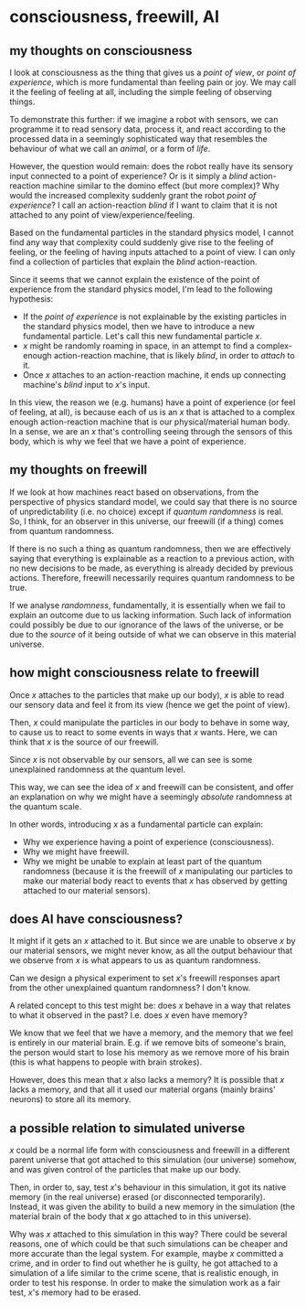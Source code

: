 # consciousness, freewill, AI

## my thoughts on consciousness

I look at consciousness as the thing that gives us a _point of view_, or
_point of experience_, which is more fundamental than feeling pain or joy.
We may call it the feeling of feeling at all, including the simple feeling
of observing things.

To demonstrate this further: if we imagine a robot with sensors, we can
programme it to read sensory data, process it, and react according to the
processed data in a seemingly sophisticated way that resembles the
behaviour of what we call an _animal_, or a form of _life_.

However, the question would remain:  does the robot really have its sensory
input connected to a point of experience?  Or is it simply a _blind_
action-reaction machine similar to the domino effect (but more complex)?
Why would the increased complexity suddenly grant the robot _point of
experience_?  I call an action-reaction _blind_ if I want to claim that it
is not attached to any point of view/experience/feeling.

Based on the fundamental particles in the standard physics model, I cannot
find any way that complexity could suddenly give rise to the feeling of
feeling, or the feeling of having inputs attached to a point of view.  I
can only find a collection of particles that explain the _blind_
action-reaction.

Since it seems that we cannot explain the existence of the point of
experience from the standard physics model, I'm lead to the following
hypothesis:

* If the _point of experience_ is not explainable by the existing particles
  in the standard physics model, then we have to introduce a new
  fundamental particle.  Let's call this new fundamental particle $x$.
* $x$ might be randomly roaming in space, in an attempt to find a
  complex-enough action-reaction machine, that is likely _blind_, in order
  to _attach_ to it.
* Once $x$ attaches to an action-reaction machine, it ends up connecting
  machine's _blind_ input to $x$'s input.

In this view, the reason we (e.g. humans) have a point of experience (or
feel of feeling, at all), is because each of us is an $x$ that is attached
to a complex enough action-reaction machine that is our physical/material
human body.  In a sense, we are an $x$ that's controlling seeing through
the sensors of this body, which is why we feel that we have a point of
experience.


## my thoughts on freewill


If we look at how machines react based on observations, from the
perspective of physics standard model, we could say that there is no source
of unpredictability (i.e. no choice) except if _quantum randomness_ is
real.  So, I think, for an observer in this universe, our freewill (if a
thing) comes from quantum randomness.

If there is no such a thing as quantum randomness, then we are effectively
saying that everything is explainable as a reaction to a previous action,
with no new decisions to be made, as everything is already decided by
previous actions.  Therefore, freewill necessarily requires quantum
randomness to be true.

If we analyse _randomness_, fundamentally, it is essentially when we fail
to explain an outcome due to us lacking information.  Such lack of
information could possibly be due to our ignorance of the laws of the
universe, or be due to the _source_ of it being outside of what we can
observe in this material universe.


## how might consciousness relate to freewill

Once $x$ attaches to the particles that make up our body), $x$ is able to
read our sensory data and feel it from its view (hence we get the point of
view).

Then, $x$ could manipulate the particles in our body to behave in some way,
to cause us to react to some events in ways that $x$ wants.  Here, we can
think that $x$ is the source of our freewill.

Since $x$ is not observable by our sensors, all we can see is some
unexplained randomness at the quantum level.

This way, we can see the idea of $x$ and freewill can be consistent, and
offer an explanation on why we might have a seemingly _absolute_
randomness at the quantum scale.

In other words, introducing $x$ as a fundamental particle can explain:
- Why we experience having a point of experience (consciousness).
- Why we might have freewill.
- Why we might be unable to explain at least part of the quantum randomness
  (because it is the freewill of $x$ manipulating our particles to make our
  material body react to events that $x$ has observed by getting attached
  to our material sensors).


## does AI have consciousness?

It might if it gets an $x$ attached to it.  But since we are unable to
observe $x$ by our material sensors, we might never know, as all the output
behaviour that we observe from $x$ is what appears to us as quantum
randomness.

Can we design a physical experiment to set $x$'s freewill responses apart from
the other unexplained quantum randomness?  I don't know.

A related concept to this test might be:  does $x$ behave in a way that
relates to what it observed in the past?  I.e. does $x$ even have memory?

We know that we feel that we have a memory, and the memory that we feel is
entirely in our material brain.  E.g. if we remove bits of someone's brain,
the person would start to lose his memory as we remove more of his brain
(this is what happens to people with brain strokes).

However, does this mean that $x$ also lacks a memory?  It is possible that
$x$ lacks a memory, and that all it used our material organs (mainly
brains' neurons) to store all its memory.


## a possible relation to simulated universe

$x$ could be a normal life form with consciousness and freewill in a
different parent universe that got attached to this simulation (our
universe) somehow, and was given control of the particles that make up our
body.

Then, in order to, say, test $x$'s behaviour in this simulation, it got its
native memory (in the real universe) erased (or disconnected temporarily).
Instead, it was given the ability to build a new memory in the simulation
(the material brain of the body that $x$ go attached to in this universe).

Why was $x$ attached to this simulation in this way?  There could be
several reasons, one of which could be that such simulations can be cheaper
and more accurate than the legal system.  For example, maybe $x$ committed
a crime, and in order to find out whether he is guilty, he got attached to
a simulation of a life similar to the crime scene, that is realistic
enough, in order to test his response.  In order to make the simulation
work as a fair test, $x$'s memory had to be erased.
